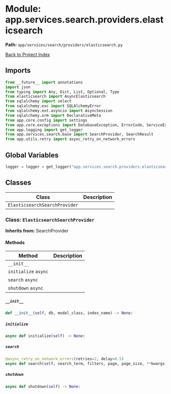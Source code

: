 # Module: app.services.search.providers.elasticsearch

**Path:** `app/services/search/providers/elasticsearch.py`

[Back to Project Index](../../../../../index.md)

## Imports
```python
from __future__ import annotations
import json
from typing import Any, Dict, List, Optional, Type
from elasticsearch import AsyncElasticsearch
from sqlalchemy import select
from sqlalchemy.exc import SQLAlchemyError
from sqlalchemy.ext.asyncio import AsyncSession
from sqlalchemy.orm import DeclarativeMeta
from app.core.config import settings
from app.core.exceptions import DatabaseException, ErrorCode, ServiceException
from app.logging import get_logger
from app.services.search.base import SearchProvider, SearchResult
from app.utils.retry import async_retry_on_network_errors
```

## Global Variables
```python
logger = logger = get_logger("app.services.search.providers.elasticsearch")
```

## Classes

| Class | Description |
| --- | --- |
| `ElasticsearchSearchProvider` |  |

### Class: `ElasticsearchSearchProvider`
**Inherits from:** SearchProvider

#### Methods

| Method | Description |
| --- | --- |
| `__init__` |  |
| `initialize` `async` |  |
| `search` `async` |  |
| `shutdown` `async` |  |

##### `__init__`
```python
def __init__(self, db, model_class, index_name) -> None:
```

##### `initialize`
```python
async def initialize(self) -> None:
```

##### `search`
```python
@async_retry_on_network_errors(retries=2, delay=0.5)
async def search(self, search_term, filters, page, page_size, **kwargs) -> SearchResult:
```

##### `shutdown`
```python
async def shutdown(self) -> None:
```
